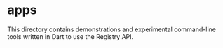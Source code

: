 # apps

This directory contains demonstrations and experimental command-line tools
written in Dart to use the Registry API.
